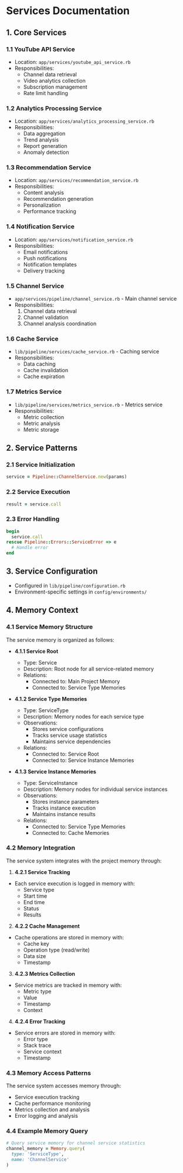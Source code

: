 # Services Documentation

## 1. Core Services

### 1.1 YouTube API Service
- Location: `app/services/youtube_api_service.rb`
- Responsibilities:
  - Channel data retrieval
  - Video analytics collection
  - Subscription management
  - Rate limit handling

### 1.2 Analytics Processing Service
- Location: `app/services/analytics_processing_service.rb`
- Responsibilities:
  - Data aggregation
  - Trend analysis
  - Report generation
  - Anomaly detection

### 1.3 Recommendation Service
- Location: `app/services/recommendation_service.rb`
- Responsibilities:
  - Content analysis
  - Recommendation generation
  - Personalization
  - Performance tracking

### 1.4 Notification Service
- Location: `app/services/notification_service.rb`
- Responsibilities:
  - Email notifications
  - Push notifications
  - Notification templates
  - Delivery tracking

### 1.5 Channel Service
- `app/services/pipeline/channel_service.rb` - Main channel service
- Responsibilities:
  1. Channel data retrieval
  2. Channel validation
  3. Channel analysis coordination

### 1.6 Cache Service
- `lib/pipeline/services/cache_service.rb` - Caching service
- Responsibilities:
  - Data caching
  - Cache invalidation
  - Cache expiration

### 1.7 Metrics Service
- `lib/pipeline/services/metrics_service.rb` - Metrics service
- Responsibilities:
  - Metric collection
  - Metric analysis
  - Metric storage

## 2. Service Patterns

### 2.1 Service Initialization
```ruby
service = Pipeline::ChannelService.new(params)
```

### 2.2 Service Execution
```ruby
result = service.call
```

### 2.3 Error Handling
```ruby
begin
  service.call
rescue Pipeline::Errors::ServiceError => e
  # Handle error
end
```

## 3. Service Configuration
- Configured in `lib/pipeline/configuration.rb`
- Environment-specific settings in `config/environments/`

## 4. Memory Context

### 4.1 Service Memory Structure
The service memory is organized as follows:

- **4.1.1 Service Root**
  - Type: Service
  - Description: Root node for all service-related memory
  - Relations:
    - Connected to: Main Project Memory
    - Connected to: Service Type Memories

- **4.1.2 Service Type Memories**
  - Type: ServiceType
  - Description: Memory nodes for each service type
  - Observations:
    - Stores service configurations
    - Tracks service usage statistics
    - Maintains service dependencies
  - Relations:
    - Connected to: Service Root
    - Connected to: Service Instance Memories

- **4.1.3 Service Instance Memories**
  - Type: ServiceInstance
  - Description: Memory nodes for individual service instances
  - Observations:
    - Stores instance parameters
    - Tracks instance execution
    - Maintains instance results
  - Relations:
    - Connected to: Service Type Memories
    - Connected to: Cache Memories

### 4.2 Memory Integration
The service system integrates with the project memory through:

1.  **4.2.1 Service Tracking**
   - Each service execution is logged in memory with:
     - Service type
     - Start time
     - End time
     - Status
     - Results

2.  **4.2.2 Cache Management**
   - Cache operations are stored in memory with:
     - Cache key
     - Operation type (read/write)
     - Data size
     - Timestamp

3.  **4.2.3 Metrics Collection**
   - Service metrics are tracked in memory with:
     - Metric type
     - Value
     - Timestamp
     - Context

4.  **4.2.4 Error Tracking**
   - Service errors are stored in memory with:
     - Error type
     - Stack trace
     - Service context
     - Timestamp

### 4.3 Memory Access Patterns
The service system accesses memory through:
- Service execution tracking
- Cache performance monitoring
- Metrics collection and analysis
- Error logging and analysis

### 4.4 Example Memory Query
```ruby
# Query service memory for channel service statistics
channel_memory = Memory.query(
  type: 'ServiceType',
  name: 'ChannelService'
)